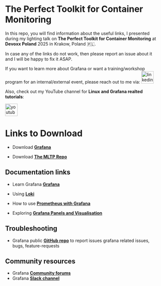 # The Perfect Toolkit for Container Monitoring

In this repo, you will find information about the useful links, I presented during my lighting talk on **The Perfect Toolkit for Container Monitoring** at **Devoxx Poland** 2025 in Krakow, Poland 🇵🇱.

In case any of the links do not work, then please report an issue about it and I will be happy to fix it ASAP.

If you want to learn more about Grafana or want a training/workshop program for an internal/external event, please reach out to me via:
  <a href="https://www.linkedin.com/in/syed-usman-ahmad-b1415515/" target="_blank">
    <img src="https://img.shields.io/static/v1?message=LinkedIn&logo=linkedin&label=&color=0077B5&logoColor=white&labelColor=&style=for-the-badge" height="40" alt="linkedin logo"  />
  </a>

Also, check out my YouTube channel for **Linux and Grafana realted tutorials**:

  <a href="https://www.youtube.com/@freelinuxtutorials" target="_blank">
    <img src="https://img.shields.io/static/v1?message=Youtube&logo=youtube&label=Free%20Open%20Source%20Tutorials&color=FF0000&logoColor=white&labelColor=&style=for-the-badge" height="40" alt="youtube logo"  />
  </a>

# Links to Download

- Download **[Grafana](https://grafana.com/grafana/)**

- Download **[The MLTP Repo](https://github.com/grafana/intro-to-mltp/)**


## Documentation links

- Learn Grafana **[Grafana](https://grafana.com/grafana/)**

- Using **[Loki](https://grafana.com/docs/loki/latest/)**

- How to use **[Prometheus with Grafana](https://www.youtube.com/watch?v=Wmgs1E9Ry-s)**

- Exploring **[Grafana Panels and Visualisation](https://grafana.com/docs/grafana/latest/panels-visualizations/)**

## Troubleshooting

- Grafana public **[GitHub repo](https://github.com/grafana/grafana/)** to report issues grafana related issues, bugs, feature-requests


## Community resources

- Grafana **[Community forums](https://community.grafana.com/)**
- Grafana **[Slack channel]( https://slack.grafana.com/)**

